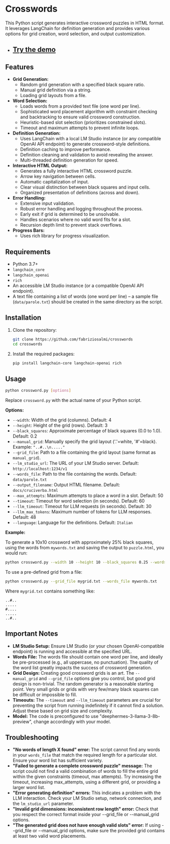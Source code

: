 # Crosswords

This Python script generates interactive crossword puzzles in HTML format. It leverages LangChain for definition generation and provides various options for grid creation, word selection, and output customization.

- ## [Try the demo](https://fabriziosalmi.github.io/crosswords/)

## Features

*   **Grid Generation:**
    *   Random grid generation with a specified black square ratio.
    *   Manual grid definition via a string.
    *   Loading grid layouts from a file.
*   **Word Selection:**
    *   Loads words from a provided text file (one word per line).
    *   Sophisticated word placement algorithm with constraint checking and backtracking to ensure valid crossword construction.
    *   Heuristic-based slot selection (prioritizes constrained slots).
    *   Timeout and maximum attempts to prevent infinite loops.
*   **Definition Generation:**
    *   Uses LangChain with a local LM Studio instance (or any compatible OpenAI API endpoint) to generate crossword-style definitions.
    *   Definition caching to improve performance.
    *   Definition cleaning and validation to avoid revealing the answer.
    *   Multi-threaded definition generation for speed.
*   **Interactive HTML Output:**
    *   Generates a fully interactive HTML crossword puzzle.
    *   Arrow key navigation between cells.
    *   Automatic capitalization of input.
    *   Clear visual distinction between black squares and input cells.
    *   Organized presentation of definitions (across and down).
*   **Error Handling:**
    *   Extensive input validation.
    *   Robust error handling and logging throughout the process.
    *   Early exit if grid is determined to be unsolvable.
    *    Handles scenarios where no valid word fits for a slot.
    *    Recursion depth limit to prevent stack overflows.
*    **Progress Bars:**
     * Uses rich library for progress visualization.

## Requirements

*   Python 3.7+
*   `langchain_core`
*   `langchain_openai`
*   `rich`
*   An accessible LM Studio instance (or a compatible OpenAI API endpoint).
*   A text file containing a list of words (one word per line) – a sample file (`data/parole.txt`) should be created in the same directory as the script.

## Installation

1.  Clone the repository:
    ```bash
    git clone https://github.com/fabriziosalmi/crosswords
    cd crosswords
    ```
2.  Install the required packages:
    ```bash
    pip install langchain-core langchain-openai rich
    ```
## Usage

```bash
python crossword.py [options]
```

Replace `crossword.py` with the actual name of your Python script.

**Options:**

*   `--width`: Width of the grid (columns).  Default: 4
*   `--height`: Height of the grid (rows). Default: 3
*   `--black_squares`: Approximate percentage of black squares (0.0 to 1.0). Default: 0.2
*   `--manual_grid`: Manually specify the grid layout ('.'=white, '#'=black).  Example: `"..#..\n....."`
*   `--grid_file`: Path to a file containing the grid layout (same format as `manual_grid`).
*   `--lm_studio_url`: The URL of your LM Studio server. Default: `http://localhost:1234/v1`
*   `--words_file`: Path to the file containing the words. Default: `data/parole.txt`
*   `--output_filename`: Output HTML filename. Default: `docs/cruciverba.html`
*   `--max_attempts`: Maximum attempts to place a word in a slot. Default: 50
*   `--timeout`: Timeout for word selection (in seconds). Default: 60
*   `--llm_timeout`: Timeout for LLM requests (in seconds). Default: 30
*   `--llm_max_tokens`: Maximum number of tokens for LLM responses. Default: 48
*   `--language`: Language for the definitions. Default: `Italian`

**Example:**

To generate a 10x10 crossword with approximately 25% black squares, using the words from `mywords.txt` and saving the output to `puzzle.html`, you would run:

```bash
python crossword.py --width 10 --height 10 --black_squares 0.25 --words_file mywords.txt --output_filename puzzle.html
```

To use a pre-defined grid from a file:

```bash
python crossword.py --grid_file mygrid.txt --words_file mywords.txt
```

Where `mygrid.txt` contains something like:

```
..#..
.....
#....
.....
..#..
```

## Important Notes

*   **LM Studio Setup:** Ensure LM Studio (or your chosen OpenAI-compatible endpoint) is running and accessible at the specified URL.
*   **Words File:**  The words file should contain one word per line, and ideally be pre-processed (e.g., all uppercase, no punctuation).  The quality of the word list greatly impacts the success of crossword generation.
*   **Grid Design:**  Creating good crossword grids is an art.  The `--manual_grid` and `--grid_file` options give you control, but good grid design is non-trivial. The random generator is a reasonable starting point.  Very small grids or grids with very few/many black squares can be difficult or impossible to fill.
*   **Timeouts:**  The `--timeout` and `--llm_timeout` parameters are crucial for preventing the script from running indefinitely if it cannot find a solution.  Adjust these based on grid size and complexity.
* **Model:** The code is preconfigured to use "deephermes-3-llama-3-8b-preview", change accordingly with your model.

## Troubleshooting

*   **"No words of length X found" error:**  The script cannot find any words in your `words_file` that match the required length for a particular slot.  Ensure your word list has sufficient variety.
*   **"Failed to generate a complete crossword puzzle" message:**  The script could not find a valid combination of words to fill the entire grid within the given constraints (timeout, max attempts).  Try increasing the timeout, increasing max_attempts, using a different grid, or providing a larger word list.
*   **"Error generating definition" errors:**  This indicates a problem with the LLM interaction. Check your LM Studio setup, network connection, and the `lm_studio_url` parameter.
* **"Invalid grid dimensions: inconsistent row length" error:** Check that you respect the correct format inside your --grid_file or --manual_grid options.
* **"The generated grid does not have enough valid slots" error:** If using --grid_file or --manual_grid options, make sure the provided grid contains at least two valid word placements.

